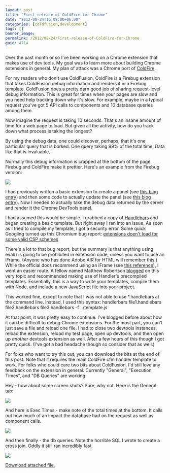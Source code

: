 ```yaml
---
layout: post
title: "First release of ColdFire for Chrome"
date: "2012-08-24T16:08:00+06:00"
categories: [coldfusion,development]
tags: []
banner_image: 
permalink: /2012/08/24/First-release-of-ColdFire-for-Chrome
guid: 4714
---
```


Over the past month or so I've been working on a Chrome extension that makes use of dev tools. My goal was to learn more about building Chrome extensions in general. My plan of attack was a Chrome port of <a href="http://coldfire.riaforge.org">ColdFire</a>.
<!--more-->
For my readers who don't use ColdFusion, ColdFire is a Firebug extension that takes ColdFusion debug information and renders it in a Firebug template. ColdFusion does a pretty darn good job of sharing request-level debug information. This is great for times when your pages are slow and you need help tracking down why it's slow. For example, maybe in a typical request you've got 5 API calls to components and 10 database queries among them. 

Now imagine the request is taking 10 seconds. That's an insane amount of time for a web page to load. But given all the activity, how do you track down what process is taking the longest?

By using the debug data, one could discover, perhaps, that it's one particular query that is borked. One query taking 99% of the total time. Data like that is invaluable. 

Normally this debug information is crapped at the bottom of the page. Firebug and ColdFire make it prettier. Here's an example from the Firebug version:

<img src="https://static.raymondcamden.com/images/ScreenClip111.png" />

I had previously written a basic extension to create a panel (see <a href="http://www.raymondcamden.com/index.cfm/2012/7/15/How-to-add-a-panel-to-Chrome-Dev-Tools">this blog entry</a>) and then some code to actually update the panel (see <a href="http://www.raymondcamden.com/index.cfm/2012/8/3/How-to-update-the-DOM-in-a-Chrome-Extension-Panel">this blog entry</a>). Now I needed to actually take the debug data returned by the server and render it the Chrome DevTools panel.

I had assumed this would be simple. I grabbed a copy of <a href="http://handlebarsjs.com/">Handlebars</a> and began creating a basic template. But right away I ran into an issue. As soon as I tried to compile my template, I got a security error. Some quick Googling turned up this Chromium bug report: <a href="http://code.google.com/p/chromium/issues/detail?id=107538">extensions doen't load for some valid CSP schemes</a>

There's a lot to that bug report, but the summary is that anything using eval() is going to be prohibited in extension code, unless you want to use an iFrame. (Anyone who has done Adobe AIR for HTML will remember this.) While the official docs recommend using an iFrame (see <a href="http://developer.chrome.com/trunk/extensions/sandboxingEval.html">this reference</a>), I went an easier route. A fellow named Matthew Robertson <a href="http://matthewrobertson.org/blog/2012/07/10/javascript-templates-and-chromes-content-security-policy/">blogged</a> on this very topic and recommended making use of Handler's precompiled templates. Essentially, this is a way to write your templates, compile them with Node, and include a new JavaScript file into your project. 

This worked fine, except to note that I was not able to use *.handlebars at the command line. Instead, I used this syntax: handlerbars file1.handlebars file2.handlebars file3.handlebars -f ../template.js

At that point, it was pretty easy to continue. I've blogged before about how it can be difficult to debug Chrome extensions. For the most part, you can't just save a file and reload one file. I had to close two devtools instances, reload the extension, reload my test page, open up devtools, and then open up <i>another</i> devtools extension as well. After a few hours of this though I got pretty quick. (I've got a bad headache though so consider that as well.)

For folks who want to try this out, you can download the bits at the end of this post. Note that it requires the main ColdFire cfm handler template to work. For folks who could care two bits about ColdFusion, I'd still love any feedback on the extension in general. Currently "General", "Execution Times", and "DB Queries" are working. 

Hey - how about some screen shots? Sure, why not. Here is the General tab:

<img src="https://static.raymondcamden.com/images/ScreenClip112.png" />

And here is Exec Times - make note of the total times at the bottom. It calls out how much of an impact the database had on the request as well as component calls. 

<img src="https://static.raymondcamden.com/images/ScreenClip113.png" />

And then finally - the db queries. Note the horrible SQL I wrote to create a cross join. Oddly it still ran incredibly fast.

<img src="https://static.raymondcamden.com/images/ScreenClip114.png" /><p><a href='enclosures/C{% raw %}%3A%{% endraw %}5Chosts{% raw %}%5C2012%{% endraw %}2Eraymondcamden{% raw %}%2Ecom%{% endraw %}5Cenclosures{% raw %}%2Fcoldfire%{% endraw %}2Ezip'>Download attached file.</a></p>